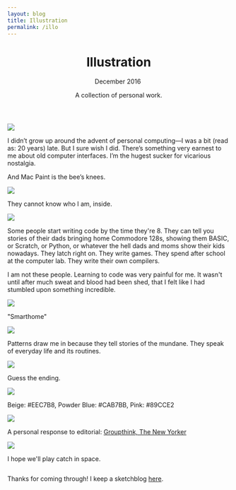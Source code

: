 ```yaml
---
layout: blog
title: Illustration
permalink: /illo
---
```


  <header class="tc-l pt4 pt5-ns">
    <h1 class="f3 fw4 f2-m f-subheadline-l font-primary measure lh-title mt0">Illustration</h1>
    <time class="f5 f4-l db fw1 font-body mb4">December 2016</time>
    <img class="db ph6 center w-50" src="/assets/img/illo/man.jpg" alt="">
    <p class="f4 mb4 tc center measure lh-copy font-body">
  A collection of personal  work.
    </p>
    <!-- <img class="db ph6 center" src="/assets/img/illo/paint1.png" alt=""/> -->
  </header>

![](/assets/img/illo/paint2.png)

I didn’t grow up around the advent of personal computing—I was a bit (read as: 20 years) late. But I sure wish I did. There’s something very earnest to me about old computer interfaces. I’m the hugest sucker for vicarious nostalgia.

And Mac Paint is the bee’s knees.

![](/assets/img/illo/cat2.png)

They cannot know who I am, inside.

![](/assets/img/illo/drowning.jpg)

Some people start writing code by the time they're 8. They can tell you stories of their dads bringing home Commodore 128s, showing them BASIC, or Scratch, or Python, or whatever the hell dads and moms show their kids nowadays. They latch right on. They write games. They spend after school at the computer lab. They write their own compilers.

I am not these people. Learning to code was very painful for me. It wasn't until after much sweat and blood had been shed, that I felt like I had stumbled upon something incredible.

![](/assets/img/illo/smarthome.jpg)

"Smarthome"

![](/assets/img/illo/apartments.jpg)

Patterns draw me in because they tell stories of the mundane. They speak of everyday life and its routines.

![](/assets/img/illo/eden.jpg)

Guess the ending.

![](/assets/img/illo/housey.jpg)

Beige: #EEC7B8, Powder Blue: #CAB7BB, Pink: #89CCE2

![](/assets/img/illo/wave.jpg)

A personal response to editorial: [Groupthink, The New Yorker](https://www.newyorker.com/magazine/2012/01/30/groupthink)

![](/assets/img/illo/spacey.jpg)

I hope we'll play catch in space.

<img class="db ph6 center" src="{{site.baseurl}}/assets/img/illo/cat.jpg" alt="">


Thanks for coming through! I keep a sketchblog [here](http://messybin.tumblr.com).

<!--

    <p class="f4 mb4 center measure lh-copy">
    I didn’t grow up around the advent of personal computing—I was a bit (read as: 20 years) late. But I sure wish I did. There’s something very earnest to me about old computer interfaces. I’m the hugest sucker for vicarious nostalgia.
    </p>
    <p class="f4 mb4 center measure lh-copy">
    And Mac Paint is the bee’s knees.
    </p>
    <div class="measure db center f5 f4-ns lh-copy">

    <img class="db w-100 mt4 mt5-ns" src="/assets/img/illo/cat2.png" alt=""/>
    <p class="f4 mb4 center measure lh-copy">
    They cannot know who I am, inside.
    </p>
    <img class="db w-100 mt4 mt5-ns" src="/assets/img/illo/drowning.jpg" alt=""/>
    <p class="f4 mb4 center measure lh-copy">
    Some people start writing code by the time they're 8. They can tell you stories of their dads bringing home Commodore 128s, showing them BASIC, or Scratch, or Python, or whatever the hell dads and moms show their kids nowadays. They latch right on. They write games. They spend after school at the computer lab. They write their own compilers.
    </p>
    <p class="f4 mb4 center measure lh-copy">
    I am not these people. Learning to code was very painful for me. It wasn't until after much sweat and blood had been shed, that I felt like I had stumbled upon something incredible.
    </p>
    <img class="db w-100 mt4 mt5-ns" src="" alt=""/>
    <p class="f4 mb4 center measure lh-copy">"Smarthome"</p>

    <img class="db w-100 mt4 mt5-ns" src="/assets/img/illo/apartments.jpg" alt=""/>

    <p class="f4 mb4 center measure lh-copy">
   Patterns draw me in because they tell stories of the mundane. They speak of everyday life and its routines.
  </p>
  <img class="db w-100 mt4 mt5-ns" src="/assets/img/illo/eden.jpg" alt=""/>
  <p class="f4 mb4 center measure lh-copy">
   Guess the ending.
   </p>

   <img class="db ph6 center" src="{{site.baseurl}}/assets/img/illo/cat.jpg" alt="">

<p class="f4 mb4 tc lh-copy baskerville">
Thanks for coming through! I keep a sketchblog <a class="link black underline dim" href="http://messybin.tumblr.com">here</a>.
</p>
</div> -->
